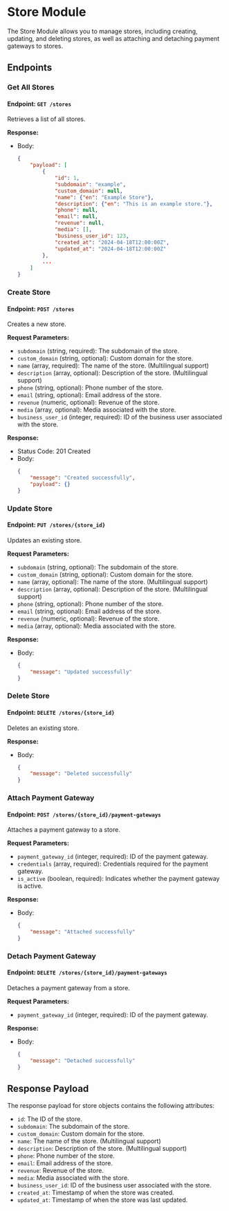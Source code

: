 # Store Module

The Store Module allows you to manage stores, including creating, updating, and deleting stores, as well as attaching and detaching payment gateways to stores.

## Endpoints

### Get All Stores

#### Endpoint: `GET /stores`

Retrieves a list of all stores.

**Response:**
- Body:
  ```json
  {
      "payload": [
          {
              "id": 1,
              "subdomain": "example",
              "custom_domain": null,
              "name": {"en": "Example Store"},
              "description": {"en": "This is an example store."},
              "phone": null,
              "email": null,
              "revenue": null,
              "media": [],
              "business_user_id": 123,
              "created_at": "2024-04-18T12:00:00Z",
              "updated_at": "2024-04-18T12:00:00Z"
          },
          ...
      ]
  }
  ```

### Create Store

#### Endpoint: `POST /stores`

Creates a new store.

**Request Parameters:**
- `subdomain` (string, required): The subdomain of the store.
- `custom_domain` (string, optional): Custom domain for the store.
- `name` (array, required): The name of the store. (Multilingual support)
- `description` (array, optional): Description of the store. (Multilingual support)
- `phone` (string, optional): Phone number of the store.
- `email` (string, optional): Email address of the store.
- `revenue` (numeric, optional): Revenue of the store.
- `media` (array, optional): Media associated with the store.
- `business_user_id` (integer, required): ID of the business user associated with the store.

**Response:**
- Status Code: 201 Created
- Body:
  ```json
  {
      "message": "Created successfully",
      "payload": {}
  }
  ```

### Update Store

#### Endpoint: `PUT /stores/{store_id}`

Updates an existing store.

**Request Parameters:**
- `subdomain` (string, optional): The subdomain of the store.
- `custom_domain` (string, optional): Custom domain for the store.
- `name` (array, optional): The name of the store. (Multilingual support)
- `description` (array, optional): Description of the store. (Multilingual support)
- `phone` (string, optional): Phone number of the store.
- `email` (string, optional): Email address of the store.
- `revenue` (numeric, optional): Revenue of the store.
- `media` (array, optional): Media associated with the store.

**Response:**
- Body:
  ```json
  {
      "message": "Updated successfully"
  }
  ```

### Delete Store

#### Endpoint: `DELETE /stores/{store_id}`

Deletes an existing store.

**Response:**
- Body:
  ```json
  {
      "message": "Deleted successfully"
  }
  ```

### Attach Payment Gateway

#### Endpoint: `POST /stores/{store_id}/payment-gateways`

Attaches a payment gateway to a store.

**Request Parameters:**
- `payment_gateway_id` (integer, required): ID of the payment gateway.
- `credentials` (array, required): Credentials required for the payment gateway.
- `is_active` (boolean, required): Indicates whether the payment gateway is active.

**Response:**
- Body:
  ```json
  {
      "message": "Attached successfully"
  }
  ```

### Detach Payment Gateway

#### Endpoint: `DELETE /stores/{store_id}/payment-gateways`

Detaches a payment gateway from a store.

**Request Parameters:**
- `payment_gateway_id` (integer, required): ID of the payment gateway.

**Response:**
- Body:
  ```json
  {
      "message": "Detached successfully"
  }
  ```

## Response Payload

The response payload for store objects contains the following attributes:
- `id`: The ID of the store.
- `subdomain`: The subdomain of the store.
- `custom_domain`: Custom domain for the store.
- `name`: The name of the store. (Multilingual support)
- `description`: Description of the store. (Multilingual support)
- `phone`: Phone number of the store.
- `email`: Email address of the store.
- `revenue`: Revenue of the store.
- `media`: Media associated with the store.
- `business_user_id`: ID of the business user associated with the store.
- `created_at`: Timestamp of when the store was created.
- `updated_at`: Timestamp of when the store was last updated.
